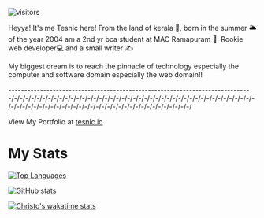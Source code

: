 

![visitors](https://visitor-badge.laobi.icu/badge?page_id=christo-zero-john.christo-zero-john)


Heyya!
It's me Tesnic here!
From the land of kerala 🌴,  born in the summer 🌥️ of the year 2004 am a 2nd yr bca student at MAC Ramapuram 🏫.
Rookie web developer💻 and a small writer ✍️

My biggest dream is to reach the pinnacle of technology especially the computer and software domain especially the web domain!!

-\-\-\-\-\-\-\-\-\-\-\-\-\-\-\-\-\-\-\-\-\-\-\-\-\-\-\-\-\-\-\-\-\-\-\-\-\-\-\-\-\-\-\-\-\-\-\-\-\-\-\-\-\-\-\-\-\-\-\-\-\-\-\-\-\-\-\-\-\-\-\-\-\-\-\-\
-/-/-/-/-/-/-/-/-/-/-/-/-/-/-/-/-/-/-/-/-/-/-/-/-/-/-/-/-/-/-/-/-/-/-/-/-/-/-/-/-/-/-/-/-/-/-/-/-/-/-/-/-/-/-/-/-/-/-/-/-/-/-/-/-/-/-/-/-/-/-/-/-/-/-/-/


View My Portfolio at [tesnic.io](https://christo-zero-john.github.io/tesnic.io/)

# My Stats
[![Top Languages](https://github-readme-stats.vercel.app/api/top-langs/?username=christo-zero-john&layout=donut&show_icons=true&theme=radical&show_owner=true&rank_icon=github&custom_title=Top%20Languages%20used%20by%20Tesnic)](https://github.com/christo-zero-john/github-readme-stats)


[![GitHub stats](https://github-readme-stats.vercel.app/api?username=christo-zero-john&show_icons=true&theme=dark&show_owner=true&rank_icon=github&custom_title=GitHub%20stats%20of%20Tesnic)](https://github.com/christo-zero-john/github-readme-stats)


[![Christo's wakatime stats](https://github-readme-stats.vercel.app/api/wakatime?username=christojohn&show_icons=true&theme=synthwave&show_owner=true&rank_icon=github&custom_title=Coding%20duration%20of%20Tesnic%20(This%20week))](https://github.com/anuraghazra/github-readme-stats)
